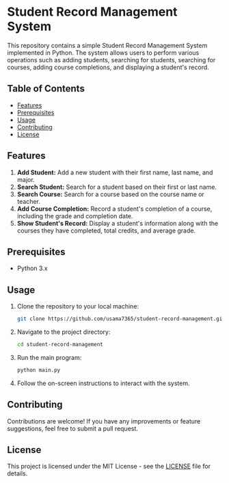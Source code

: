# Student Record Management System

This repository contains a simple Student Record Management System implemented in Python. The system allows users to perform various operations such as adding students, searching for students, searching for courses, adding course completions, and displaying a student's record.

## Table of Contents
- [Features](#features)
- [Prerequisites](#prerequisites)
- [Usage](#usage)
- [Contributing](#contributing)
- [License](#license)

## Features
1. **Add Student:** Add a new student with their first name, last name, and major.
2. **Search Student:** Search for a student based on their first or last name.
3. **Search Course:** Search for a course based on the course name or teacher.
4. **Add Course Completion:** Record a student's completion of a course, including the grade and completion date.
5. **Show Student's Record:** Display a student's information along with the courses they have completed, total credits, and average grade.

## Prerequisites
- Python 3.x

## Usage
1. Clone the repository to your local machine:
   ```bash
   git clone https://github.com/usama7365/student-record-management.git
   ```

2. Navigate to the project directory:
   ```bash
   cd student-record-management
   ```

3. Run the main program:
   ```bash
   python main.py
   ```

4. Follow the on-screen instructions to interact with the system.

## Contributing
Contributions are welcome! If you have any improvements or feature suggestions, feel free to submit a pull request.

## License
This project is licensed under the MIT License - see the [LICENSE](LICENSE) file for details.